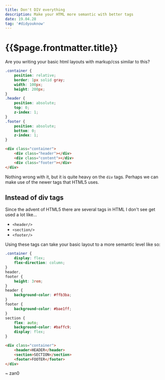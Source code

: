 ```yaml
---
title: Don't DIV everything
description: Make your HTML more semantic with better tags
date: 19.04.28
tag: '#didyouknow'
---
```


# {{$page.frontmatter.title}}

<Badge :text="$page.frontmatter.date" />
<Badge :text="$page.frontmatter.tag" />
<Tweet />

Are you writing your basic html layouts with markup/css similar to this?

```css
.container {
	position: relative;
	border: 1px solid gray;
	width: 100px;
	height: 200px;
}
.header {
	position: absolute;
	top: 0;
	z-index: 1;
}
.footer {
	position: absolute;
	bottom: 0;
	z-index: 1;
}
```

```html
<div class="container">
	<div class="header"></div>
	<div class="content"></div>
	<div class="footer"></div>
</div>
```

Nothing wrong with it, but it is quite heavy on the `div` tags. Perhaps we can make use of the newer tags that HTML5 uses.

## Instead of div tags

Since the advent of HTML5 there are several tags in HTML I don't see get used a lot like...

- `<header/>`
- `<section/>`
- `<footer/>`

Using these tags can take your basic layout to a more semantic level like so:

```css
.container {
	display: flex;
	flex-direction: column;
}
header,
footer {
	height: 3rem;
}
header {
	background-color: #ffb3ba;
}
footer {
	background-color: #bae1ff;
}
section {
	flex: auto;
	background-color: #baffc9;
	display: flex;
}
```

```html
<div class="container">
	<header>HEADER</header>
	<section>SECTION</section>
	<footer>FOOTER</footer>
</div>
```

~ zan0
